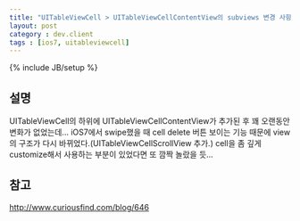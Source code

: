 ```yaml
---
title: "UITableViewCell > UITableViewCellContentView의 subviews 변경 사항"
layout: post
category : dev.client
tags : [ios7, uitableviewcell]
---
```

{% include JB/setup %}

설명
----

UITableViewCell의 하위에 UITableViewCellContentView가 추가된 후 꽤
오랜동안 변화가 없었는데... iOS7에서 swipe했을 때 cell delete 버튼
보이는 기능 때문에 view의 구조가 다시
바뀌었다.(UITableViewCellScrollView 추가.) cell을 좀 깊게 customize해서
사용하는 부분이 있었다면 또 깜짝 놀랐을 듯...

참고
----

<http://www.curiousfind.com/blog/646>
